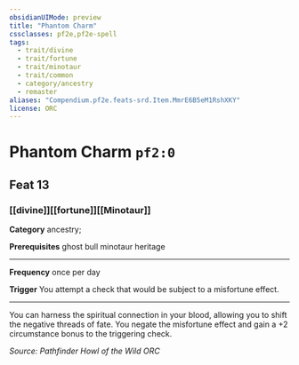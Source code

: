 ```yaml
---
obsidianUIMode: preview
title: "Phantom Charm"
cssclasses: pf2e,pf2e-spell
tags:
  - trait/divine
  - trait/fortune
  - trait/minotaur
  - trait/common
  - category/ancestry
  - remaster
aliases: "Compendium.pf2e.feats-srd.Item.MmrE6B5eM1RshXKY"
license: ORC
---
```

# Phantom Charm `pf2:0`
## Feat 13
### [[divine]][[fortune]][[Minotaur]]

**Category** ancestry; 



**Prerequisites** ghost bull minotaur heritage
* * *
**Frequency** once per day

**Trigger** You attempt a check that would be subject to a misfortune effect.

* * *

You can harness the spiritual connection in your blood, allowing you to shift the negative threads of fate. You negate the misfortune effect and gain a +2 circumstance bonus to the triggering check.

*Source: Pathfinder Howl of the Wild*
*ORC*